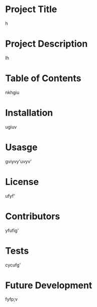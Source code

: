 # Project Title
h

# Project Description
lh

# Table of Contents
nkhgiu

# Installation
ugiuv

# Usasge
gviyvy'uvyv'

# License
ufyf'

# Contributors
yfufig'

# Tests
cycufg'

# Future Development
fyfp;v
